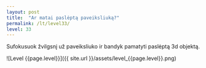 ```yaml
---
layout: post
title:  "Ar matai paslėptą paveiksliuką?"
permalink: /lt/level33/
level: 33
---
```

Sufokusuok žvilgsnį už paveiksliuko ir bandyk pamatyti paslėptą 3d objektą.

![Level {{page.level}}]({{ site.url }}/assets/level_{{page.level}}.png)